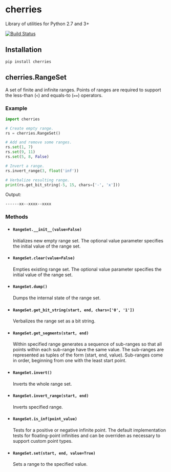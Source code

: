 # cherries

Library of utilities for Python 2.7 and 3+

[![Build Status](https://travis-ci.org/kosarev/cherries.svg?branch=master)](https://travis-ci.org/kosarev/cherries)

## Installation

```shell
pip install cherries
```


## cherries.RangeSet

A set of finite and infinite ranges.
Points of ranges are required to support the less-than (`<`) and
equals-to (`==`) operators.


### Example

```python
import cherries

# Create empty range.
rs = cherries.RangeSet()

# Add and remove some ranges.
rs.set(1, 7)
rs.set(9, 11)
rs.set(5, 8, False)

# Invert a range.
rs.invert_range(3, float('inf'))

# Verbalize resulting range.
print(rs.get_bit_string(-5, 15, chars=['-', 'x']))
```

Output:

```
------xx--xxxx--xxxx
```

### Methods

* #### `RangeSet.__init__(value=False)`

  Initializes new empty range set.
  The optional value parameter specifies the initial value of the
  range set.


* #### `RangeSet.clear(value=False)`

  Empties existing range set.
  The optional value parameter specifies the initial value of the
  range set.


* #### `RangeSet.dump()`

  Dumps the internal state of the range set.


* #### `RangeSet.get_bit_string(start, end, chars=['0', '1'])`

  Verbalizes the range set as a bit string.


* #### `RangeSet.get_segments(start, end)`

  Within specified range generates a sequence of sub-ranges so
  that all points within each sub-range have the same value.
  The sub-ranges are represented as tuples of the form (start,
  end, value).
  Sub-ranges come in order, beginning from one with the least
  start point.


* #### `RangeSet.invert()`

  Inverts the whole range set.


* #### `RangeSet.invert_range(start, end)`

  Inverts specified range.


* #### `RangeSet.is_inf(point_value)`

  Tests for a positive or negative infinite point.
  The default implementation tests for floating-point infinities
  and can be overriden as necessary to support custom point
  types.


* #### `RangeSet.set(start, end, value=True)`

  Sets a range to the specified value.
